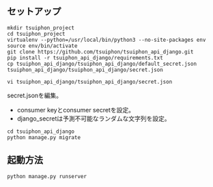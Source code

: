 ## セットアップ
```
mkdir tsuiphon_project
cd tsuiphon_project
virtualenv --python=/usr/local/bin/python3 --no-site-packages env
source env/bin/activate
git clone https://github.com/tsuiphon/tsuiphon_api_django.git
pip install -r tsuiphon_api_django/requirements.txt
cp tsuiphon_api_django/tsuiphon_api_django/default_secret.json tsuiphon_api_django/tsuiphon_api_django/secret.json
```

```
vi tsuiphon_api_django/tsuiphon_api_django/secret.json
```

secret.jsonを編集。

- consumer keyとconsumer secretを設定。
- django_secretは予測不可能なランダムな文字列を設定。

```
cd tsuiphon_api_django
python manage.py migrate
```

## 起動方法
```
python manage.py runserver
```
